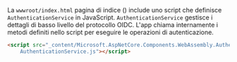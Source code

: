 La `wwwroot/index.html` pagina di indice () include uno script che definisce `AuthenticationService` in JavaScript. `AuthenticationService` gestisce i dettagli di basso livello del protocollo OIDC. L'app chiama internamente i metodi definiti nello script per eseguire le operazioni di autenticazione.

```html
<script src="_content/Microsoft.AspNetCore.Components.WebAssembly.Authentication/
    AuthenticationService.js"></script>
```

